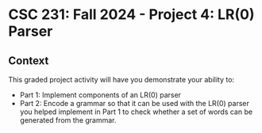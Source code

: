# CSC 231: Fall 2024 - Project 4: LR(0) Parser

## Context
This graded project activity will have you demonstrate your ability to:

- Part 1: Implement components of an LR(0) parser
- Part 2: Encode a grammar so that it can be used with the LR(0) parser you helped implement in Part 1 to check whether a set of words can be generated from the grammar.
